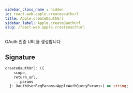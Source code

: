 ```yaml
---
sidebar_class_name : hidden
id: react-web.apple.createoauthurl
title: Apple.createOauthUrl
sidebar_label: Apple.createOauthUrl
slug: /react-web.apple.createoauthurl
---
```






OAuth 인증 URL을 생성합니다.

## Signature

```typescript
createOauthUrl: ({
    scope,
    return_url,
    ...params
  }: OauthUserReqParams<AppleAuthQueryParams>) => string;
```
